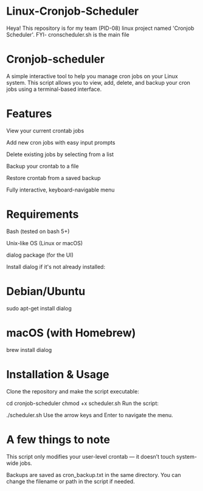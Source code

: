 # Linux-Cronjob-Scheduler
Heya! This repository is for my team (PID-08) linux project named 'Cronjob Scheduler'.
FYI- cronscheduler.sh is the main file

# Cronjob-scheduler
A simple interactive tool to help you manage cron jobs on your Linux system.
This script allows you to view, add, delete, and backup your cron jobs using a terminal-based interface.

# Features
View your current crontab jobs

Add new cron jobs with easy input prompts

Delete existing jobs by selecting from a list

Backup your crontab to a file

Restore crontab from a saved backup

Fully interactive, keyboard-navigable menu

# Requirements
Bash (tested on bash 5+)

Unix-like OS (Linux or macOS)

dialog package (for the UI)

Install dialog if it's not already installed:

# Debian/Ubuntu
sudo apt-get install dialog

# macOS (with Homebrew)
brew install dialog

# Installation & Usage
Clone the repository and make the script executable:

cd cronjob-scheduler
chmod +x scheduler.sh
Run the script:

./scheduler.sh
Use the arrow keys and Enter to navigate the menu.

# A few things to note
This script only modifies your user-level crontab — it doesn’t touch system-wide jobs.

Backups are saved as cron_backup.txt in the same directory. You can change the filename or path in the script if needed.

